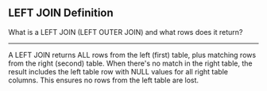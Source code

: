 ## LEFT JOIN Definition

What is a LEFT JOIN (LEFT OUTER JOIN) and what rows does it return?

---

A LEFT JOIN returns ALL rows from the left (first) table, plus matching rows from the right (second) table. When there's no match in the right table, the result includes the left table row with NULL values for all right table columns. This ensures no rows from the left table are lost.

